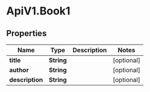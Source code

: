 # ApiV1.Book1

## Properties
Name | Type | Description | Notes
------------ | ------------- | ------------- | -------------
**title** | **String** |  | [optional] 
**author** | **String** |  | [optional] 
**description** | **String** |  | [optional] 


